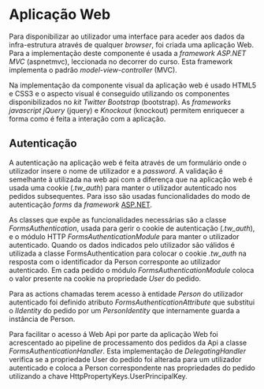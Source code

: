 Aplicação Web
=

Para disponibilizar ao utilizador uma interface para aceder aos dados da infra-estrutura através de qualquer *browser*, foi criada uma aplicação Web. Para a implementação deste componente é usada a *framework ASP.NET MVC* (aspnetmvc)<!---cite-->, leccionada no decorrer do curso. Esta framework implementa o padrão *model-view-controller* (MVC).

Na implementação da componente visual da aplicação web é usado HTML5 e CSS3 e o aspecto visual é conseguido utilizando os componentes disponibilizados no *kit Twitter Bootstrap* (bootstrap)<!---cite-->. As *frameworks javascript jQuery* (jquery)<!---cite--> e *Knockout* (knockout)<!---cite--> permitem enriquecer a forma como é feita a interação com a aplicação.

Autenticação
-

A autenticação na aplicação web é feita através de um formulário onde o utilizador insere o nome de utilizador e a *password*. A validação é semelhante à utilizada na web api com a diferença que na aplicação web é usada uma cookie (*.tw_auth*) para manter o utilizador autenticado nos pedidos subsequentes. 
Para isso são usadas funcionalidades do modo de autenticação *forms* da *framework* [ASP.NET](http://asp.net)<!---dump-->. 

As classes que expõe as funcionalidades necessárias são a classe *FormsAuthentication*, usada para gerir o cookie de autenticação (*.tw_auth*), e o módulo HTTP *FormsAuthenticationModule* para manter o utilizador autenticado. 
Quando os dados indicados pelo utilizador são válidos é utilizada a classe FormsAuthentication para colocar o cookie *.tw_auth* na resposta com o identificador da Person corresponte ao utilizador autenticado. 
Em cada pedido o módulo *FormsAuthenticationModule* coloca o valor presente na cookie na propriedade *User* do pedido.

Para as actions chamadas terem acesso à entidade *Person* do utilizador autenticado foi definido atributo *FormsAuthenticationAttribute* que substitui o *IIdentity* do pedido por um *PersonIdentity* que internamente guarda a instância de Person.

Para facilitar o acesso á Web Api por parte da aplicação Web foi acrescentado ao pipeline de processamento dos pedidos da Api a classe *FormsAuthenticationHandler*.
Esta implementação de *DelegatingHandler* verifica se a propriedade User do pedido foi alterada para um utilizador autenticado e coloca a Person correspondente nas propriedades do pedido utilizando a chave HttpPropertyKeys.UserPrincipalKey.